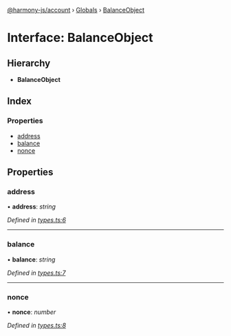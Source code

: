 [@harmony-js/account](../README.md) › [Globals](../globals.md) › [BalanceObject](balanceobject.md)

# Interface: BalanceObject

## Hierarchy

* **BalanceObject**

## Index

### Properties

* [address](balanceobject.md#address)
* [balance](balanceobject.md#balance)
* [nonce](balanceobject.md#nonce)

## Properties

###  address

• **address**: *string*

*Defined in [types.ts:6](https://github.com/FireStack-Lab/Harmony-sdk-core/blob/bb13a3b/packages/harmony-account/src/types.ts#L6)*

___

###  balance

• **balance**: *string*

*Defined in [types.ts:7](https://github.com/FireStack-Lab/Harmony-sdk-core/blob/bb13a3b/packages/harmony-account/src/types.ts#L7)*

___

###  nonce

• **nonce**: *number*

*Defined in [types.ts:8](https://github.com/FireStack-Lab/Harmony-sdk-core/blob/bb13a3b/packages/harmony-account/src/types.ts#L8)*
